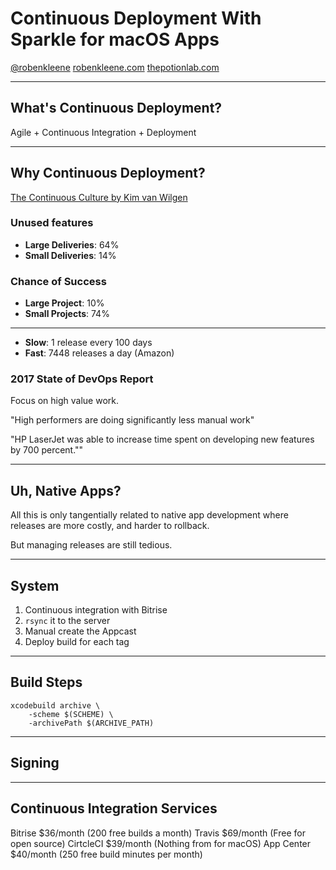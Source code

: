 # Continuous Deployment With Sparkle for macOS Apps

[@robenkleene](https://twitter.com/robenkleene)
[robenkleene.com](https://robenkleene.com)
[thepotionlab.com](https://thepotionlab.com)

---

## What's Continuous Deployment?

Agile + Continuous Integration + Deployment

---

## Why Continuous Deployment?

[The Continuous Culture by Kim van Wilgen](https://www.youtube.com/watch?v=x47pgeWxXHY)

### Unused features

- **Large Deliveries**: 64% 
- **Small Deliveries**: 14%

### Chance of Success

- **Large Project**: 10%
- **Small Projects**: 74%

---

- **Slow**: 1 release every 100 days
- **Fast**: 7448 releases a day (Amazon)

### 2017 State of DevOps Report

Focus on high value work.

"High performers are doing significantly less manual work"

"HP LaserJet was able to increase time spent on developing new features by 700 percent.""

---

## Uh, Native Apps?

All this is only tangentially related to native app development where releases are more costly, and harder to rollback.

But managing releases are still tedious.

---

## System

1. Continuous integration with Bitrise
2. `rsync` it to the server
3. Manual create the Appcast
4. Deploy build for each tag

---

## Build Steps

	xcodebuild archive \
		-scheme $(SCHEME) \
		-archivePath $(ARCHIVE_PATH)

---

## Signing

---

## Continuous Integration Services

Bitrise $36/month (200 free builds a month)
Travis $69/month (Free for open source)
CirtcleCI $39/month (Nothing from for macOS)
App Center $40/month (250 free build minutes per month)